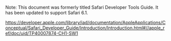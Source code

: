 Note: This document was formerly titled Safari Developer Tools Guide. It has been updated to support Safari 6.1.

https://developer.apple.com/library/iad/documentation/AppleApplications/Conceptual/Safari_Developer_Guide/Introduction/Introduction.html#//apple_ref/doc/uid/TP40007874-CH1-SW1

